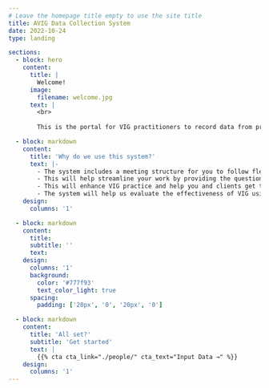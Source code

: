```yaml
---
# Leave the homepage title empty to use the site title
title: AVIG Data Collection System
date: 2022-10-24
type: landing

sections:
  - block: hero
    content:
      title: |
        Welcome!
      image:
        filename: welcome.jpg
      text: |
        <br>
        
        This is the portal for VIG practitioners to record data from pre- and post-VIG meetings with clients. We also encourage practitioners to use this system for a 6 month follow up meeting. 

  - block: markdown
    content: 
      title: 'Why do we use this system?'
      text: |-
        - The system includes a meeting structure for you to follow flexibly with your clients.
        - This will help streamline your work by providing the questions and measures you need in one place.
        - This will enhance VIG practice and help you and clients get the most out of your meetings before and after VIG.
        - The system will help us evaluate the effectiveness of VIG using anonymised data.
    design:
      columns: '1'

  - block: markdown
    content:
      title:
      subtitle: ''
      text:
    design:
      columns: '1'
      background:
        color: '#777f93'
        text_color_light: true
      spacing:
        padding: ['20px', '0', '20px', '0']

  - block: markdown
    content:
      title: 'All set?'
      subtitle: 'Get started'
      text: |
        {{% cta cta_link="./people/" cta_text="Input Data →" %}}
    design:
      columns: '1'
---
```

